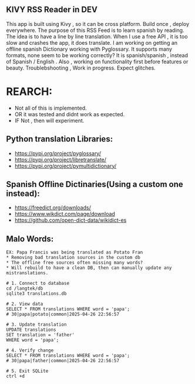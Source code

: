 KIVY RSS Reader in DEV
---------------------
This app is built using Kivy , so it can be cross platform. Build once , deploy everywhere. The purpose of this RSS Feed is to learn spanish by reading. The idea is to have a line by line translation. When I use a free API , it is too slow and crashes the app, it does translate. I am working on getting an offline spanish Dictionary working with Pyglossary. It supports many formats, none seem to be working correctly? It is spanish/spanish , instead of Spanish / English . Also , working on functionality first before features or beauty. Troublebshooting , Work in progress. Expect glitches. 

REARCH:
=======
* Not all of this is implemented. 
* OR it was tested and didnt work as expected. 
* IF Not , then will experiment. 

Python translation Libraries:
------------------------------
* https://pypi.org/project/pyglossary/
* https://pypi.org/project/libretranslate/
* https://pypi.org/project/pymultidictionary/

Spanish Offline Dictinaries(Using a custom one instead):
---------------------------
* https://freedict.org/downloads/
* https://www.wikdict.com/page/download
* https://github.com/open-dict-data/wikidict-es

Malo Words:
------------------------------------------------------
```
EX: Papa Francis was being translated as Potato Fran
* Removing bad translation sources in the custom db
* The offline free sources often missing many words?
* Will rebuild to have a clean DB, then can manually update any mistranslations. 

# 1. Connect to database
cd /langtek/db
sqlite3 translations.db

# 2. View data
SELECT * FROM translations WHERE word = 'papa';
# 30|papa|potato|common|2025-04-26 22:56:57

# 3. Update translation
UPDATE translations 
SET translation = 'father' 
WHERE word = 'papa';

# 4. Verify change
SELECT * FROM translations WHERE word = 'papa';
# 30|papa|father|common|2025-04-26 22:56:57

# 5. Exit SQLite
ctrl +d 
```
